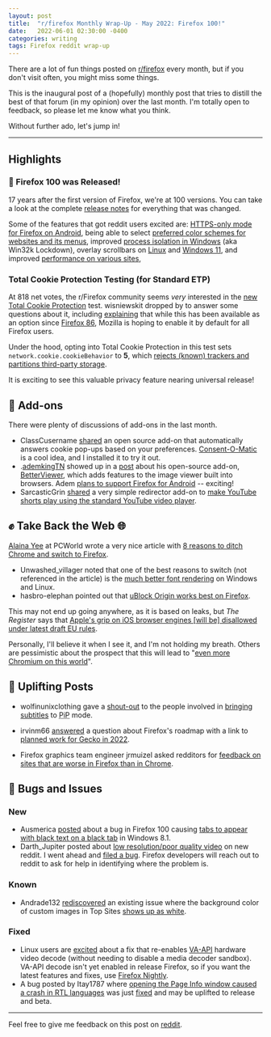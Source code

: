 ```yaml
---
layout: post
title:  "r/firefox Monthly Wrap-Up - May 2022: Firefox 100!"
date:   2022-06-01 02:30:00 -0400
categories: writing
tags: Firefox reddit wrap-up
---
```


There are a lot of fun things posted on [r/firefox](https://www.reddit.com/r/firefox/) every month, but if you don't visit often, you might miss some things. 

This is the inaugural post of a (hopefully) monthly post that tries to distill the best of that forum (in my opinion) over the last month. I'm totally open to feedback, so please let me know what you think.

Without further ado, let's jump in!

* * *

## Highlights

### 🎉 Firefox 100 was Released!

17 years after the first version of Firefox, we're at 100 versions. You can take a look at the complete [release notes](https://www.mozilla.org/firefox/100.0/releasenotes/) for everything that was changed. 

Some of the features that got reddit users excited are: [HTTPS-only mode for Firefox on Android](https://www.reddit.com/r/firefox/comments/ugvs6y/firefox_100_is_coming_to_us/i72vg5j/), being able to select [preferred color schemes for websites and its menus](https://www.reddit.com/r/firefox/comments/umbyvh/this_feature_is_pretty_good/), improved [process isolation in Windows](https://www.reddit.com/r/firefox/comments/uo5s9b/hacksmozillaorg_improved_process_isolation_in/) (aka Win32k Lockdown), overlay scrollbars on [Linux](https://www.reddit.com/r/firefox/comments/uhe0yz/firefox_100_is_released/i75bkwn/) and [Windows 11](https://www.reddit.com/r/firefox/comments/uhe0yz/firefox_100_is_released/i75wogs/), and improved [performance on various sites](https://www.reddit.com/r/firefox/comments/uhe0yz/firefox_100_is_released/i75ta84/),

### Total Cookie Protection Testing (for Standard ETP)

At 818 net votes, the r/Firefox community seems *very* interested in the [new Total Cookie Protection](https://www.reddit.com/r/firefox/comments/utt5kx/new_total_cookie_protection/) test. wisniewskit dropped by to answer some questions about it, including [explaining](https://www.reddit.com/r/firefox/comments/utt5kx/new_total_cookie_protection/i9cczo7/) that while this has been available as an option since [Firefox 86](https://blog.mozilla.org/security/2021/02/23/total-cookie-protection/), Mozilla is hoping to enable it by default for all Firefox users. 

Under the hood, opting into Total Cookie Protection in this test sets `network.cookie.cookieBehavior` to **5**, which [rejects (known) trackers and partitions third-party storage](https://developer.mozilla.org/docs/Web/Privacy/State_Partitioning#disable_dynamic_state_partitioning).

It is exciting to see this valuable privacy feature nearing universal release!

## 🧩 Add-ons

There were plenty of discussions of add-ons in the last month. 

* ClassCusername [shared](https://www.reddit.com/r/firefox/comments/uxc7gk/consentomatic_a_firefox_addon_that_blocks_based/) an open source add-on that automatically answers cookie pop-ups based on your preferences. [Consent-O-Matic](https://addons.mozilla.org/firefox/addon/consent-o-matic/) is a cool idea, and I installed it to try it out.
* .[ademkingTN](https://www.reddit.com/user/ademkingTN) showed up in a [post](https://www.reddit.com/r/firefox/comments/uoubin/betterviewer_is_an_incredible_addon_for_viewing/) about his open-source add-on, [BetterViewer](https://addons.mozilla.org/firefox/addon/betterviewer/), which adds features to the image viewer built into browsers. Adem [plans to support Firefox for Android](https://www.reddit.com/r/firefox/comments/uoubin/betterviewer_is_an_incredible_addon_for_viewing/i8naosx/) -- exciting! 
*  SarcasticGrin [shared](https://www.reddit.com/r/firefox/comments/ujlg3z/an_ff_extension_to_make_youtube_shorts_play_as/) a very simple redirector add-on to [make YouTube shorts play using the standard YouTube video player](https://addons.mozilla.org/firefox/addon/redirect-shorts-to-youtube/).

## ✊ Take Back the Web 🌐

[Alaina Yee](https://twitter.com/morphingball) at PCWorld wrote a very nice article with [8 reasons to ditch Chrome and switch to Firefox](https://www.reddit.com/r/firefox/comments/uybeei/8_reasons_to_ditch_chrome_and_switch_to_firefox/). 

* Unwashed_villager noted that one of the best reasons to switch (not referenced in the article) is the [much better font rendering](https://www.reddit.com/r/firefox/comments/uybeei/8_reasons_to_ditch_chrome_and_switch_to_firefox/ia37pq0/) on Windows and Linux.
* hasbro-elephan pointed out that [uBlock Origin works best on Firefox](https://www.reddit.com/r/firefox/comments/uybeei/8_reasons_to_ditch_chrome_and_switch_to_firefox/ia3b6ot/).

This may not end up going anywhere, as it is based on leaks, but *The Register* says that [Apple's grip on iOS browser engines [will be] disallowed under latest draft EU rules](https://www.reddit.com/r/firefox/comments/urlayr/apples_grip_on_ios_browser_engines_disallowed/). 

Personally, I'll believe it when I see it, and I'm not holding my breath. Others are pessimistic about the prospect that this will lead to "[even more Chromium on this world](https://www.reddit.com/r/firefox/comments/urlayr/apples_grip_on_ios_browser_engines_disallowed/i8xypo4/)".

## 🙌 Uplifting Posts

* wolfinunixclothing gave a [shout-out](https://www.reddit.com/r/firefox/comments/ukq81w/shoutout_for_folks_involved_in_bringing_subtitles/) to the people involved in [bringing subtitles](https://www.reddit.com/r/firefox/comments/uhmol9/firefoxs_pictureinpicture_rolls_out_subtitles_a/) to <abbr title="Picture in Picture">PiP</abbr> mode.

* irvinm66 [answered](https://www.reddit.com/r/firefox/comments/ugjf8a/roadmap_firefox/i70le7h/) a question about Firefox's roadmap with a link to [planned work for Gecko in 2022](https://wiki.mozilla.org/Platform/2022PlannedWork).

* Firefox graphics team engineer jrmuizel asked redditors for [feedback on sites that are worse in Firefox than in Chrome](https://www.reddit.com/r/firefox/comments/ursxpi/feedback_wanted_sites_that_are_worse_in_firefox/).

## 🐛 Bugs and Issues

### New

* Ausmerica [posted](https://www.reddit.com/r/firefox/comments/uugj0o/ff100_has_made_tab_text_black_on_black_its_the/) about a bug in Firefox 100 causing [tabs to appear with black text on a black tab](https://bugzilla.mozilla.org/show_bug.cgi?id=1768380) in Windows 8.1. 
* Darth_Jupiter posted about [low resolution/poor quality video](https://www.reddit.com/r/firefox/comments/ummt1m/problems_with_reddit_video_quality_on_firefox/) on new reddit. I went ahead and [filed a bug](https://bugzilla.mozilla.org/show_bug.cgi?id=1768699). Firefox developers will reach out to reddit to ask for help in identifying where the problem is.

### Known

* Andrade132 [rediscovered](https://www.reddit.com/r/firefox/comments/v002hb/is_there_a_way_to_remove_the_white_corners_in/) an existing issue where the background color of custom images in Top Sites [shows up as white](https://bugzilla.mozilla.org/show_bug.cgi?id=1674272). 

### Fixed

* Linux users are [excited](https://www.reddit.com/r/firefox/comments/v0esaq/linux_users_good_news_seems_like_the_bug_that/) about a fix that re-enables [VA-API](https://01.org/linuxmedia/vaapi) hardware video decode (without needing to disable a media decoder sandbox). VA-API decode isn't yet enabled in release Firefox, so if you want the latest features and fixes, use [Firefox Nightly](https://www.mozilla.org/firefox/channel/desktop/#nightly). 
* A bug posted by Itay1787 where [opening the Page Info window caused a crash in RTL languages](https://www.reddit.com/r/firefox/comments/rmefif/something_broke_firefox_in_the_last_update/) was just [fixed](https://bugzilla.mozilla.org/show_bug.cgi?id=1763035) and may be uplifted to release and beta.

---

Feel free to give me feedback on this post on [reddit](https://www.reddit.com/r/firefox/comments/v2itch/rfirefox_monthly_wrapup_may_2022_firefox_100/). 